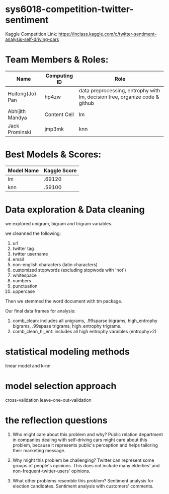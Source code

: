 # sys6018-competition-twitter-sentiment
Kaggle Competition Link: https://inclass.kaggle.com/c/twitter-sentiment-analysis-self-driving-cars
  
# Team Members & Roles:
|    Name         | Computing ID  |    Role       |
| -------------   | ------------- | ------------- |
| Huitong(Jo) Pan | hp4zw         | data preprocessing, entrophy with lm, decision tree, organize code & github    |
| Abhijith Mandya | Content Cell  | lm            |
| Jack Prominski  | jmp3mk        | knn           |

# Best Models & Scores:

|   Model Name   | Kaggle Score |   
| -------------   | ------------- | 
| lm | .69120  |
| knn | .59100 | 

# Data exploration & Data cleaning 
we explored unigram, bigram and trigram variables.

we cleanned the following:
1. url
2. twitter tag
3. twitter username
4. email
5. non-english characters (latin characters)
6. customized stopwords (excluding stopwods with 'not')
7. whitespace
8. numbers
9. punctuation
10. uppercase

Then we stemmed the word document with tm package.

Our final data frames for analysis:
1. comb_clean: includes all unigrams, .99sparse bigrams, high_entrophy bigrams, .99spase trigrams, high_entrophy trigrams. 
2. comb_clean_hi_ent: includes all high entrophy varaibles (entrophy>2)

# statistical modeling methods
linear model and k-nn

# model selection approach 
cross-validation
leave-one-out-validation

# the reflection questions
1. Who might care about this problem and why?
Public relation department in companies dealing with self-driving cars might care about this problem, because it represents public's perception and helps tailoring their marketing message.
 
2. Why might this problem be challenging?
Twitter can represent some groups of people's opinions. This does not include many elderlies' and non-frequent-twitter-users' opinions.

3. What other problems resemble this problem?
Sentiment analysis for election candidates.
Sentiment analysis with customers' comments.
